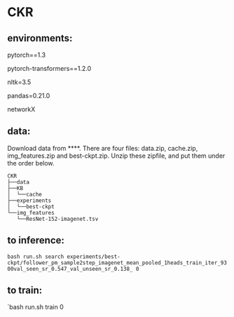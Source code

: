 # CKR
## environments:

pytorch==1.3

pytorch-transformers==1.2.0

nltk=3.5

pandas=0.21.0

networkX

## data:
Download data from ****. There are four files: data.zip, cache.zip, img_features.zip and best-ckpt.zip. 
Unzip these zipfile, and put them under the order below.
```
CKR
├──data
├──KB
│  └──cache
├──experiments
│  └──best-ckpt
└──img_features
   └──ResNet-152-imagenet.tsv 
```

## to inference:
`bash run.sh search experiments/best-ckpt/follower_pm_sample2step_imagenet_mean_pooled_1heads_train_iter_9300val_seen_sr_0.547_val_unseen_sr_0.138_ 0`


## to train:
`bash run.sh train 0

